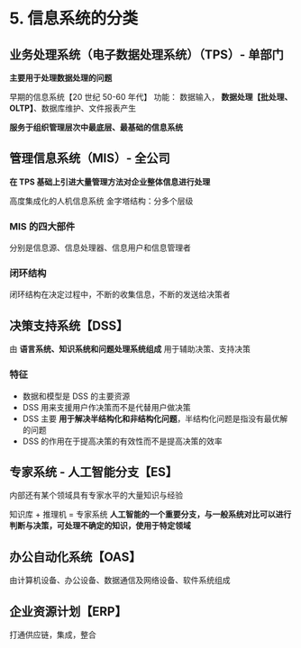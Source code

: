 # 5. 信息系统的分类

## 业务处理系统（电子数据处理系统）（TPS）- 单部门

**主要用于处理数据处理的问题**

早期的信息系统【20 世纪 50-60 年代】
功能： 数据输入， **数据处理【批处理、OLTP】**、数据库维护、文件报表产生

**服务于组织管理层次中最底层、最基础的信息系统**

## 管理信息系统（MIS）- 全公司

**在 TPS 基础上引进大量管理方法对企业整体信息进行处理**

高度集成化的人机信息系统
金字塔结构：分多个层级

### MIS 的四大部件

分别是信息源、信息处理器、信息用户和信息管理者

### 闭环结构

闭环结构在决定过程中，不断的收集信息，不断的发送给决策者

## 决策支持系统【DSS】

由 **语言系统、知识系统和问题处理系统组成**
用于辅助决策、支持决策

### 特征

- 数据和模型是 DSS 的主要资源
- DSS 用来支援用户作决策而不是代替用户做决策
- DSS 主要 **用于解决半结构化和非结构化问题**，半结构化问题是指没有最优解的问题
- DSS 的作用在于提高决策的有效性而不是提高决策的效率

## 专家系统 - 人工智能分支【ES】

内部还有某个领域具有专家水平的大量知识与经验

知识库 + 推理机 = 专家系统
**人工智能的一个重要分支，与一般系统对比可以进行判断与决策，可处理不确定的知识，使用于特定领域**

## 办公自动化系统【OAS】

由计算机设备、办公设备、数据通信及网络设备、软件系统组成

## 企业资源计划【ERP】

打通供应链，集成，整合
